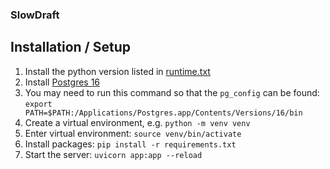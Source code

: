 ### SlowDraft

## Installation / Setup

1. Install the python version listed in [runtime.txt](./runtime.txt)
1. Install [Postgres 16](https://postgresapp.com/downloads.html)
1. You may need to run this command so that the `pg_config` can be found: `export PATH=$PATH:/Applications/Postgres.app/Contents/Versions/16/bin`
1. Create a virtual environment, e.g. `python -m venv venv`
1. Enter virtual environment: `source venv/bin/activate`
1. Install packages: `pip install -r requirements.txt`
1. Start the server: `uvicorn app:app --reload`
